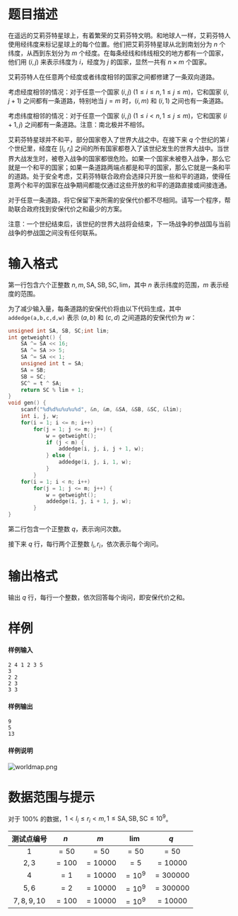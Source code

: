 
# 题目描述

在遥远的艾莉芬特星球上，有着繁荣的艾莉芬特文明。和地球人一样，艾莉芬特人使用经纬度来标记星球上的每个位置。他们把艾莉芬特星球从北到南划分为 $n$ 个纬度，从西到东划分为 $m$ 个经度。在每条经线和纬线相交的地方都有一个国家，他们用 $(i, j)$ 来表示纬度为 $i$，经度为 $j$ 的国家，显然一共有 $n \times m$ 个国家。

艾莉芬特人在任意两个经度或者纬度相邻的国家之间都修建了一条双向道路。

考虑经度相邻的情况：对于任意一个国家 $(i, j)\ (1 \le i \le n, 1 \le j \le m)$，它和国家 $(i, j + 1)$ 之间都有一条道路，特别地当 $j = m$ 时，$(i, m)$ 和 $(i, 1)$ 之间也有一条道路。

考虑纬度相邻的情况：对于任意一个国家 $(i, j)\ (1 \le i < n, 1 \le j \le m)$，它和国家 $(i + 1, j)$ 之间都有一条道路。注意：南北极并不相邻。

艾莉芬特星球并不和平，部分国家卷入了世界大战之中。在接下来 $q$ 个世纪的第 $i$ 个世纪里，经度在 $[l_i, r_i]$ 之间的所有国家都卷入了该世纪发生的世界大战中。当世界大战发生时，被卷入战争的国家都很危险。如果一个国家未被卷入战争，那么它就是一个和平的国家；如果一条道路两端点都是和平的国家，那么它就是一条和平的道路。处于安全考虑，艾莉芬特联合政府会选择只开放一些和平的道路，使得任意两个和平的国家在战争期间都能仅通过这些开放的和平的道路直接或间接连通。

对于任意一条道路，将它保留下来所需的安保代价都不尽相同。请写一个程序，帮助联合政府找到安保代价之和最少的方案。

注意：一个世纪结束后，该世纪的世界大战将会结束，下一场战争的参战国与当前战争的参战国之间没有任何联系。

# 输入格式

第一行包含六个正整数 $n, m, \text{SA}, \text{SB}, \text{SC}, \text{lim}$，其中 $n$ 表示纬度的范围，$m$ 表示经度的范围。

为了减少输入量，每条道路的安保代价将由以下代码生成，其中 `addedge(a,b,c,d,w)` 表示 $(a, b)$ 和 $(c, d)$ 之间道路的安保代价为 $w$：
```cpp
unsigned int SA, SB, SC;int lim;
int getweight() {
	SA ^= SA << 16;
	SA ^= SA >> 5;
	SA ^= SA << 1;
	unsigned int t = SA;
	SA = SB;
	SB = SC;
	SC^ = t ^ SA;
	return SC % lim + 1;
}
void gen() {
	scanf("%d%d%u%u%u%d", &n, &m, &SA, &SB, &SC, &lim);
	int i, j, w;
	for(i = 1; i <= n; i++)
		for(j = 1; j <= m; j++) {
			w = getweight();
			if (j < m) {
				addedge(i, j, i, j + 1, w);
			} else {
				addedge(i, j, i, 1, w);
			}
		}
	for(i = 1; i < n; i++)
		for(j = 1; j <= m; j++) {
			w = getweight();
			addedge(i, j, i + 1, j, w);
		}
}
```
第二行包含一个正整数 $q$，表示询问次数。

接下来 $q$ 行，每行两个正整数 $l_i, r_i$，依次表示每个询问。

# 输出格式

输出 $q$ 行，每行一个整数，依次回答每个询问，即安保代价之和。

# 样例

#### 样例输入
```plain
2 4 1 2 3 5
3
2 2
2 3
3 3
```
#### 样例输出
```plain
9
5
13
```
#### 样例说明

![worldmap.png](source/guoj/1161/img/aHR0cHM6Ly9sb2otaW1nLnVweXVuLm1lbmNpLm1lbXNldDAuY24vMjAxOS8wNS8xMy81Y2Q5OGQyZjY2NjAyLnBuZw==.png)

# 数据范围与提示

对于 $100\%$ 的数据，$1 < l_i \le r_i < m, 1 \le \text{SA}, \text{SB}, \text{SC} \le 10^9$。

|测试点编号|$n$|$m$|$\text{lim}$|$q$|
|:-:|:-:|:-:|:-:|:-:|
|$1$|$=50$|$=50$|$=50$|$=50$|
|$2,3$|$=100$|$=10000$|$=5$|$=10000$|
|$4$|$=1$|$=10000$|$=10^9$|$=300000$|
|$5,6$|$=2$|$=10000$|$=10^9$|$=300000$|
|$7,8,9,10$|$=100$|$=10000$|$=10^9$|$=10000$|

